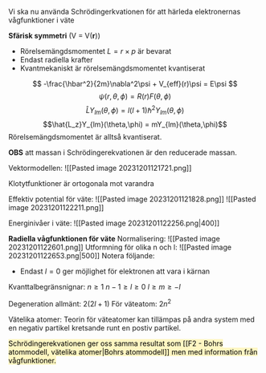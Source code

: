 Vi ska nu använda Schrödingerkvationen för att härleda elektronernas vågfunktioner i väte

**Sfärisk symmetri** (V = V(**r**))
- Rörelsemängdsmomentet $L = r \times p$ är bevarat
- Endast radiella krafter
- Kvantmekaniskt är rörelsemängdsmomentet kvantiserat

$$ -\frac{\hbar^2}{2m}\nabla^2\psi + V_{eff}(r)\psi = E\psi $$$$\psi(r,\theta,\phi)=R(r)F(\theta,\phi)$$
$$\hat{L}Y_{lm}(\theta,\phi)=l(l+1)\hbar^2Y_{lm}(\theta,\phi)$$
$$\hat{L_z}Y_{lm}(\theta,\phi) = mY_{lm}(\theta,\phi)$$
Rörelsemängdsmomentet är alltså kvantiserat.

**OBS** att massan i Schrödingerekvationen är den reducerade massan.

Vektormodellen:
![[Pasted image 20231201121721.png]]

Klotytfunktioner är ortogonala mot varandra

Effektiv potential för väte:
![[Pasted image 20231201121828.png]]
![[Pasted image 20231201122211.png]]

Energinivåer i väte:
![[Pasted image 20231201122256.png|400]]

**Radiella vågfunktionen för väte**
Normalisering:
![[Pasted image 20231201122601.png]]
Utformning för olika n och l:
![[Pasted image 20231201122653.png|500]]
Notera följande:
- Endast $l = 0$ ger möjlighet för elektronen att vara i kärnan

Kvanttalbegränsnignar:
$n\geq 1$
$n-1 \geq l \geq 0$
$l \geq m \geq -l$

Degeneration allmänt:
$2(2l + 1)$
För väteatom:
$2n^2$

Vätelika atomer:
Teorin för väteatomer kan tillämpas på andra system med en negativ partikel kretsande runt en postiv partikel.

<mark style="background: #FFF3A3A6;">Schrödingerekvationen ger oss samma resultat som [[F2 - Bohrs atommodell, vätelika atomer|Bohrs atommodell]] men med information från vågfunktioner.</mark>
